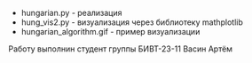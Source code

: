 - hungarian.py - реализация
- hung_vis2.py - визуализация через библиотеку mathplotlib
- hungarian_algorithm.gif - пример визуализации

Работу выполнин студент группы БИВТ-23-11 Васин Артём
